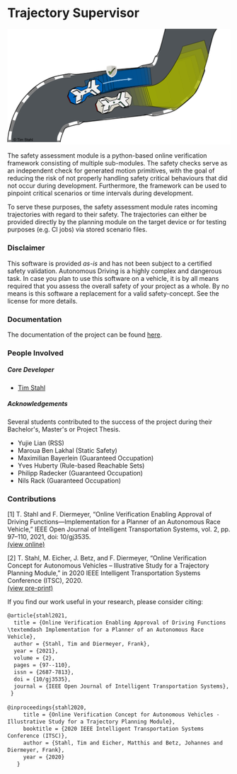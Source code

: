 # Trajectory Supervisor

![Picture Overview Safety Assessment](docs/source/figures/Overview.png)

The safety assessment module is a python-based online verification framework consisting of multiple sub-modules. The
safety checks serve as an independent check for generated motion primitives, with the goal of reducing the risk of
not properly handling safety critical behaviours that did not occur during development. Furthermore, the framework can
be used to pinpoint critical scenarios or time intervals during development.

To serve these purposes, the safety assessment module rates incoming trajectories with regard to
their safety. The trajectories can either be provided directly by the planning module on the target device or for
testing purposes (e.g. CI jobs) via stored scenario files.

### Disclaimer
This software is provided *as-is* and has not been subject to a certified safety validation. Autonomous Driving is a
highly complex and dangerous task. In case you plan to use this software on a vehicle, it is by all means required that
you assess the overall safety of your project as a whole. By no means is this software a replacement for a valid 
safety-concept. See the license for more details.

### Documentation
The documentation of the project can be found [here](https://trajectorysupervisor.readthedocs.io).

### People Involved

##### Core Developer
* [Tim Stahl](mailto:tim.stahl@tum.de)

##### Acknowledgements
Several students contributed to the success of the project during their Bachelor's, Master's or Project Thesis.
* Yujie Lian (RSS)
* Maroua Ben Lakhal (Static Safety)
* Maximilian Bayerlein (Guaranteed Occupation)
* Yves Huberty (Rule-based Reachable Sets)
* Philipp Radecker (Guaranteed Occupation)
* Nils Rack (Guaranteed Occupation)


### Contributions
[1] T. Stahl and F. Diermeyer, 
“Online Verification Enabling Approval of Driving Functions—Implementation for a Planner of an Autonomous Race Vehicle,”
IEEE Open Journal of Intelligent Transportation Systems, vol. 2, pp. 97–110, 2021, doi: 10/gj3535.\
[(view online)](https://ieeexplore.ieee.org/document/9424710)


[2] T. Stahl, M. Eicher, J. Betz, and F. Diermeyer,
“Online Verification Concept for Autonomous Vehicles – Illustrative Study for a Trajectory Planning Module,”
in 2020 IEEE Intelligent Transportation Systems Conference (ITSC), 2020.\
[(view pre-print)](https://arxiv.org/pdf/2005.07740)

If you find our work useful in your research, please consider citing: 
```
@article{stahl2021,
  title = {Online Verification Enabling Approval of Driving Functions \textemdash Implementation for a Planner of an Autonomous Race Vehicle},
  author = {Stahl, Tim and Diermeyer, Frank},
  year = {2021},
  volume = {2},
  pages = {97--110},
  issn = {2687-7813},
  doi = {10/gj3535},
  journal = {IEEE Open Journal of Intelligent Transportation Systems},
 }

@inproceedings{stahl2020,
     title = {Online Verification Concept for Autonomous Vehicles - Illustrative Study for a Trajectory Planning Module},
     booktitle = {2020 IEEE Intelligent Transportation Systems Conference (ITSC)},
     author = {Stahl, Tim and Eicher, Matthis and Betz, Johannes and Diermeyer, Frank},
     year = {2020}
   }
```